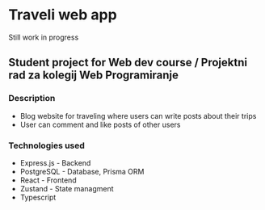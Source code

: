 # **Traveli web app**
Still work in progress
## Student project for Web dev course / Projektni rad za kolegij Web Programiranje

### **Description**
- Blog website for traveling where users can write posts about their trips
- User can comment and like posts of other users

### **Technologies used**
- Express.js - Backend
- PostgreSQL - Database, Prisma ORM
- React - Frontend
- Zustand - State managment
- Typescript